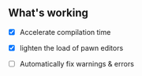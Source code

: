 ## What's working
- [x] Accelerate compilation time
- [x] lighten the load of pawn editors
- [ ] Automatically fix warnings & errors





